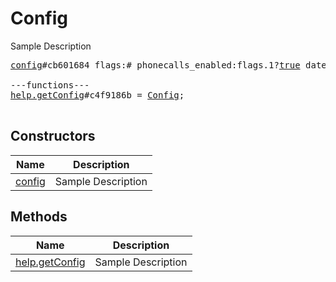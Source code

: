 # Config

Sample Description

<pre>
<a href="../constructor/config.md">config</a>#cb601684 flags:# phonecalls_enabled:flags.1?<a href="../type/true.md">true</a> date:<a href="../type/int.md">int</a> expires:<a href="../type/int.md">int</a> test_mode:<a href="../type/Bool.md">Bool</a> this_dc:<a href="../type/int.md">int</a> dc_options:Vector&lt;<a href="../type/DcOption.md">DcOption</a>&gt; chat_size_max:<a href="../type/int.md">int</a> megagroup_size_max:<a href="../type/int.md">int</a> forwarded_count_max:<a href="../type/int.md">int</a> online_update_period_ms:<a href="../type/int.md">int</a> offline_blur_timeout_ms:<a href="../type/int.md">int</a> offline_idle_timeout_ms:<a href="../type/int.md">int</a> online_cloud_timeout_ms:<a href="../type/int.md">int</a> notify_cloud_delay_ms:<a href="../type/int.md">int</a> notify_default_delay_ms:<a href="../type/int.md">int</a> chat_big_size:<a href="../type/int.md">int</a> push_chat_period_ms:<a href="../type/int.md">int</a> push_chat_limit:<a href="../type/int.md">int</a> saved_gifs_limit:<a href="../type/int.md">int</a> edit_time_limit:<a href="../type/int.md">int</a> rating_e_decay:<a href="../type/int.md">int</a> stickers_recent_limit:<a href="../type/int.md">int</a> tmp_sessions:flags.0?<a href="../type/int.md">int</a> pinned_dialogs_count_max:<a href="../type/int.md">int</a> call_receive_timeout_ms:<a href="../type/int.md">int</a> call_ring_timeout_ms:<a href="../type/int.md">int</a> call_connect_timeout_ms:<a href="../type/int.md">int</a> call_packet_timeout_ms:<a href="../type/int.md">int</a> me_url_prefix:<a href="../type/string.md">string</a> disabled_features:Vector&lt;<a href="../type/DisabledFeature.md">DisabledFeature</a>&gt; = <a href="../type/Config.md">Config</a>;

---functions---
<a href="../method/help.getConfig.md">help.getConfig</a>#c4f9186b = <a href="../type/Config.md">Config</a>;

</pre>

## Constructors

| Name | Description |
|------|-------------|
| [config](../constructor/config.md) | Sample Description |

## Methods

| Name | Description |
|------|-------------|
| [help.getConfig](../method/help.getConfig.md) | Sample Description |
